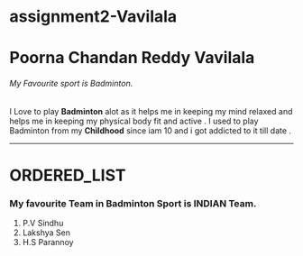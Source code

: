 # assignment2-Vavilala
# Poorna Chandan Reddy Vavilala
###### My Favourite sport is Badminton.

I Love to play **Badminton** alot as it helps me in keeping my mind relaxed and helps me in keeping my physical body fit and active . I used to play Badminton from my **Childhood** since iam 10 and i got addicted to it till date .

***

# ORDERED_LIST
### My favourite Team in Badminton Sport is INDIAN Team.
1. P.V Sindhu
2. Lakshya Sen
3. H.S Parannoy
